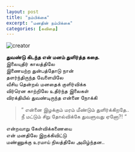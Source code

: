 ```yaml
---
layout: post
title: "நம்பிக்கை"
excerpt: "மனதின் நம்பிக்கை"
categories: [கவிதை]
---
```

![creator]({{site.url}}/img/hope.jpg)<br>

**துவண்டு கிடந்த என் மனம் துளிர்த்த கதை.**<br>
இலையுதிர் காலத்திலே<br>
இணையற்ற துன்பத்தோடு நான்<br>
தளர்ந்திருந்த வேளையிலே<br>
வீசிய தென்றல் மனதைக் குளிர்விக்க<br>
விர்ரென காற்றிலே உதிர்ந்த இலைகள்<br>
விரக்தியில் துவண்டிருந்த என்னை நோக்கி<br>
>” என்னை இழக்கும் மரம் மீண்டும் துளிர்க்கிறதே..<br>
நீ மட்டும் சிறு தோல்விக்கே துவளுவது ஏனோ?! “

என்றவாறு கேள்விக்கணையை<br>
என் மனதிலே இறக்கிவிட்டு<br>
மண்ணுக்கு உரமாய் நிலத்திலே அமிழ்ந்தன..<br>

